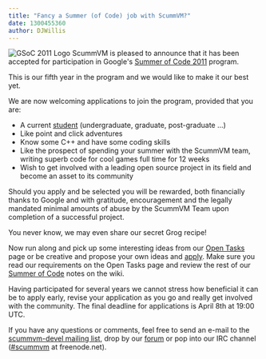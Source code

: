```yaml
---
title: "Fancy a Summer (of Code) job with ScummVM?"
date: 1300455360
author: DJWillis
---
```


![GSoC 2011 Logo](/data/news/20110318.jpg) ScummVM is pleased to announce that it has been accepted for participation in Google's [Summer of Code 2011](http://www.google-melange.com/) program.

This is our fifth year in the program and we would like to make it our best yet.

We are now welcoming applications to join the program, provided that you are:

*   A current [student](http://www.google-melange.com/document/show/gsoc_program/google/gsoc2011/faqs#eligibility) (undergraduate, graduate, post-graduate ...)
*   Like point and click adventures
*   Know some C++ and have some coding skills
*   Like the prospect of spending your summer with the ScummVM team, writing superb code for cool games full time for 12 weeks
*   Wish to get involved with a leading open source project in its field and become an asset to its community

Should you apply and be selected you will be rewarded, both financially thanks to Google and with gratitude, encouragement and the legally mandated minimal amounts of abuse by the ScummVM Team upon completion of a successful project.

You never know, we may even share our secret Grog recipe!

Now run along and pick up some interesting ideas from our [Open Tasks](http://wiki.scummvm.org/index.php/OpenTasks) page or be creative and propose your own ideas and [apply](http://www.google-melange.com/). Make sure you read our requirements on the Open Tasks page and review the rest of our [Summer of Code](http://wiki.scummvm.org/index.php/Summer_of_Code) notes on the wiki.

Having participated for several years we cannot stress how beneficial it can be to apply early, revise your application as you go and really get involved with the community. The final deadline for applications is April 8th at 19:00 UTC.

If you have any questions or comments, feel free to send an e-mail to the [scummvm-devel mailing list](https://lists.sourceforge.net/lists/listinfo/scummvm-devel), drop by our [forum](http://forum.scummvm.org/) or pop into our IRC channel ([#scummvm](http://webchat.freenode.net/?channels=scummvm&amp;uio=OT10cnVlJjExPTUx91) at freenode.net).
